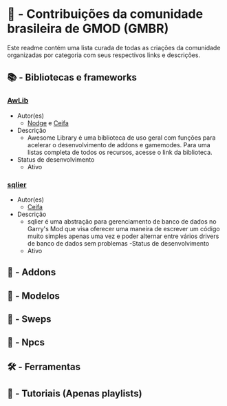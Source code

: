 # 🤲 - Contribuições da comunidade brasileira de GMOD (GMBR)
Este readme contém uma lista curada de todas as criações da comunidade organizadas por categoria com seus respectivos links e descrições.

## 📚 - Bibliotecas e frameworks

### [AwLib](https://github.com/nodgear/awlib)
- Autor(es)
  - [Nodge](https://github.com/nodgear) e [Ceifa](https://github.com/ceifa)
- Descrição
  - Awesome Library é uma biblioteca de uso geral com funções para acelerar o desenvolvimento de addons e gamemodes. Para uma listas completa de todos os recursos, acesse o link da biblioteca.
- Status de desenvolvimento
  - Ativo
  
### [sqlier](https://github.com/ceifa/sqlier)
- Autor(es)
  - [Ceifa](https://github.com/ceifa)
- Descrição
  - sqlier é uma abstração para gerenciamento de banco de dados no Garry's Mod que visa oferecer uma maneira de escrever um código muito simples apenas uma vez e poder alternar entre vários drivers de banco de dados sem problemas
-Status de desenvolvimento
  - Ativo
  
## 🔧 - Addons

## 🕋 - Modelos

## 🔫 - Sweps

## 🧍 - Npcs

## 🛠️ - Ferramentas

## 🎒 - Tutoriais (Apenas playlists)
